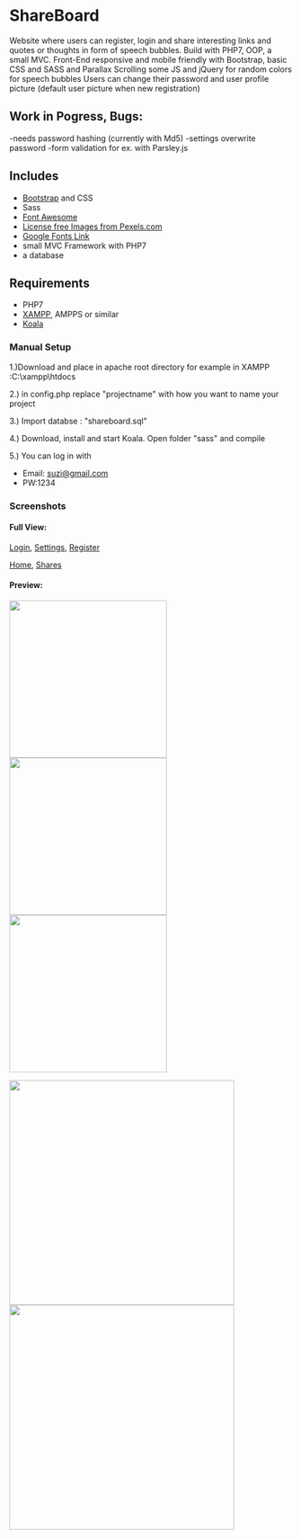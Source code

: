 # ShareBoard
Website where users can register, login and share interesting links and quotes or thoughts in form of speech bubbles. 
Build with PHP7, OOP, a small MVC. 
Front-End responsive and mobile friendly with Bootstrap, basic CSS and SASS and Parallax Scrolling
some JS and jQuery for random colors for speech bubbles
Users can change their password and user profile picture (default user picture when new registration)

## Work in Pogress, Bugs:
-needs password hashing (currently with Md5)
-settings overwrite password
-form validation for ex. with Parsley.js

## Includes
- [Bootstrap](http://getbootstrap.com/) and CSS
- Sass
- [Font Awesome](http://fontawesome.io/)
- [License free Images from Pexels.com](https://nodejs.org/en/) 
- [Google Fonts Link](https://fonts.google.com/)
- small MVC Framework with PHP7
- a database

## Requirements
- PHP7
- [XAMPP](https://www.apachefriends.org/de/index.html), AMPPS or similar
- [Koala](http://koala-app.com/)

### Manual Setup

1.)Download and place in apache root directory
for example in XAMPP :C:\xampp\htdocs

2.) in config.php replace "projectname" with how you want to name your project

3.) Import databse : "shareboard.sql"  

4.) Download, install and start Koala. Open folder "sass" and compile

5.) You can log in with
- Email: suzi@gmail.com 
- PW:1234

### Screenshots

#### Full View:
<p>
  <a href="https://postimg.org/image/tk5uvqamn/">Login</a>,
  <a href="https://postimg.org/image/o5wg4fm7b/">Settings</a>,
  <a href="https://postimg.org/image/5jrnyi2ip/">Register</a>
</p>
<p>
  <a href="https://postimg.org/image/635j3p6rr/">Home</a>,
  <a href="https://postimg.org/image/818h9dup5/">Shares</a>
</p>

#### Preview:
<p align="left">
  <img src="https://s3.postimg.org/nvzk4u6ab/login.png"  width="280">
  <img src="https://s7.postimg.org/ac83fdtm3/settings.png"  width="280">
  <img src="https://s24.postimg.org/q3whwzi9x/signup.png"  width="280">
</p>

<p align="left">
  <img src="https://s7.postimg.org/z5jt6it1n/home.png"  width="400">
  <img src="https://s28.postimg.org/ymb04xx2l/logedin_shares.png"  width="400">
</p>

